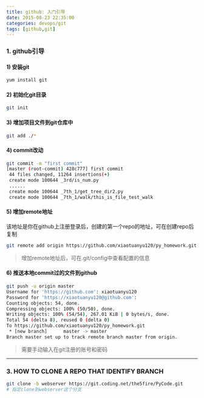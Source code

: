 ```yaml
---
title: github: 入门引导
date: 2015-08-23 22:35:00
categories: devops/git
tags: [github,git]
---
```


### 1. github引导
#### 1) 安装git
``` bash
yum install git
```

#### 2) 初始化git目录
``` bash
git init
```

#### 3) 增加项目文件到git仓库中
``` bash
git add ./*
```

#### 4) commit改动
``` bash
git commit -m "first commit"
[master (root-commit) 428c777] first commit
 44 files changed, 11264 insertions(+)
 create mode 100644 _3rd/is_num.py
 ......
 create mode 100644 _7th_1/get_tree_dir2.py
 create mode 100644 _7th_1/walk/this_is_file_test_walk
```

#### 5) 增加remote地址
该地址是你在github上注册登录后，创建的第一个repo的地址，可在创建repo后复制
``` bash
git remote add origin https://github.com/xiaotuanyu120/py_homework.git
```
> 增加remote地址后，可在.git/config中查看配置的信息

#### 6) 推送本地commit过的文件到github
``` bash
git push -u origin master
Username for 'https://github.com': xiaotuanyu120
Password for 'https://xiaotuanyu120@github.com':
Counting objects: 54, done.
Compressing objects: 100% (50/50), done.
Writing objects: 100% (54/54), 267.01 KiB | 0 bytes/s, done.
Total 54 (delta 8), reused 0 (delta 0)
To https://github.com/xiaotuanyu120/py_homework.git
 * [new branch]      master -> master
Branch master set up to track remote branch master from origin.
```
> 需要手动输入在git注册的账号和密码

---

### 3. HOW TO CLONE A REPO THAT IDENTIFY BRANCH
``` bash
git clone -b webserver https://git.coding.net/the5fire/PyCode.git
# 指定clone到webserver这个分支
```
